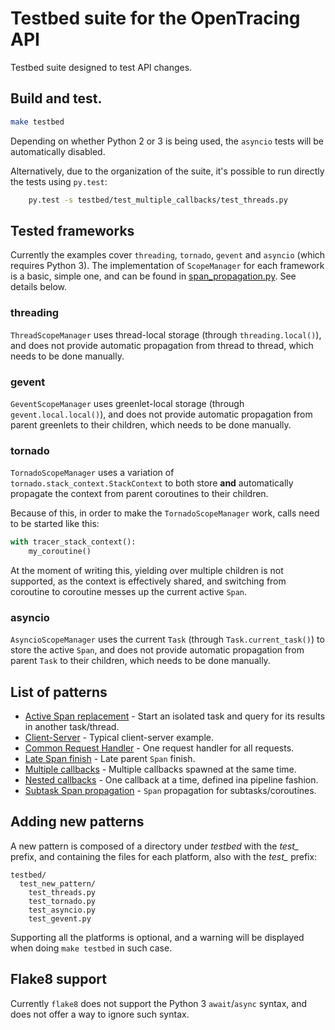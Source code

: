 # Testbed suite for the OpenTracing API

Testbed suite designed to test API changes.

## Build and test.

```sh
make testbed
```

Depending on whether Python 2 or 3 is being used, the `asyncio` tests will be automatically disabled.

Alternatively, due to the organization of the suite, it's possible to run directly the tests using `py.test`:

```sh
    py.test -s testbed/test_multiple_callbacks/test_threads.py
```

## Tested frameworks

Currently the examples cover `threading`, `tornado`, `gevent` and `asyncio` (which requires Python 3). The implementation of `ScopeManager` for each framework is a basic, simple one, and can be found in [span_propagation.py](span_propagation.py). See details below.

### threading

`ThreadScopeManager` uses thread-local storage (through `threading.local()`), and does not provide automatic propagation from thread to thread, which needs to be done manually.

### gevent

`GeventScopeManager` uses greenlet-local storage (through `gevent.local.local()`), and does not provide automatic propagation from parent greenlets to their children, which needs to be done manually.

### tornado

`TornadoScopeManager` uses a variation of `tornado.stack_context.StackContext` to both store **and** automatically propagate the context from parent coroutines to their children. 

Because of this, in order to make the `TornadoScopeManager` work, calls need to be started like this:

```python
with tracer_stack_context():
    my_coroutine()
```

At the moment of writing this, yielding over multiple children is not supported, as the context is effectively shared, and switching from coroutine to coroutine messes up the current active `Span`.

### asyncio

`AsyncioScopeManager` uses the current `Task` (through `Task.current_task()`) to store the active `Span`, and does not provide automatic propagation from parent `Task` to their children, which needs to be done manually.

## List of patterns

- [Active Span replacement](test_active_span_replacement) - Start an isolated task and query for its results in another task/thread.
- [Client-Server](test_client_server) - Typical client-server example.
- [Common Request Handler](test_common_request_handler) - One request handler for all requests.
- [Late Span finish](test_late_span_finish) - Late parent `Span` finish.
- [Multiple callbacks](test_multiple_callbacks) - Multiple callbacks spawned at the same time.
- [Nested callbacks](test_nested_callbacks) - One callback at a time, defined ina pipeline fashion.
- [Subtask Span propagation](test_subtask_span_propagation) - `Span` propagation for subtasks/coroutines.

## Adding new patterns

A new pattern is composed of a directory under *testbed* with the *test_* prefix, and containing the files for each platform, also with the *test_* prefix:

```
testbed/
  test_new_pattern/
    test_threads.py
    test_tornado.py
    test_asyncio.py
    test_gevent.py
```

Supporting all the platforms is optional, and a warning will be displayed when doing `make testbed` in such case.

## Flake8 support

Currently `flake8` does not support the Python 3 `await`/`async` syntax, and does not offer a way to ignore such syntax.
